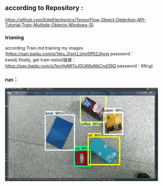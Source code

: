 ## according to Repository :  
https://github.com/EdjeElectronics/TensorFlow-Object-Detection-API-Tutorial-Train-Multiple-Objects-Windows-10

### trianing
according Train.md trianing my images (https://pan.baidu.com/s/1eks_GgvU_Umj5ff52Jhojg password：kwed).finally, get train reslut(链接：https://pan.baidu.com/s/1qcHgMlTsJGUK6pNbCnd39Q password：69cg) 
### run：  
![image](result.jpg)







